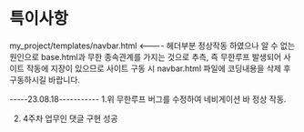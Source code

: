 # 특이사항
my_project/templates/navbar.html <---- 헤더부분 정상작동 하였으나 알 수 없는
원인으로 base.html과 무한 종속관계를 가지는 것으로 추측, 즉 무한루프 발생되어 사이트 작동에 지장이
있으므로 사이트 구동 시 navbar.html 파일에 코딩내용을 삭제 후 구동하시길 바랍니다.

-----23.08.18-----------
1.위 무한루프 버그를 수정하여 네비게이션 바 정상 작동.

2. 4주차 업무인 댓글 구현 성공